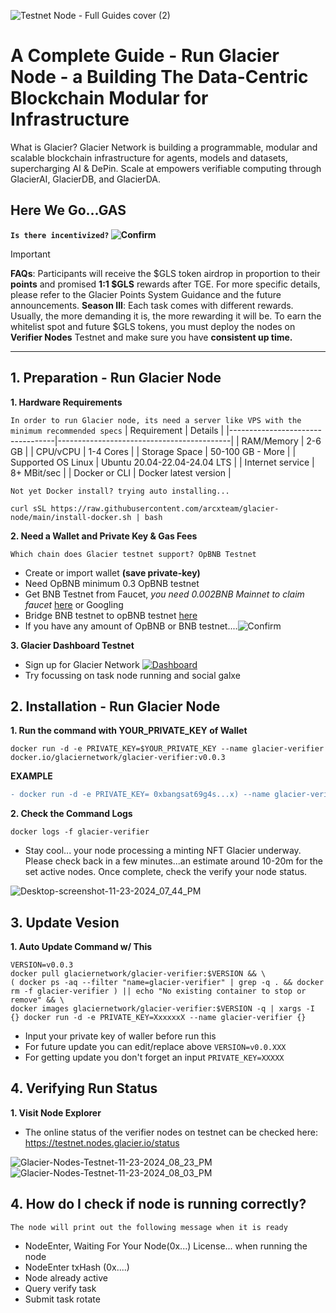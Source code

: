 ![Testnet Node - Full Guides cover (2)](https://github.com/user-attachments/assets/9077ac60-8e6a-41e3-a302-f287f748d23c)

# A Complete Guide - Run Glacier Node - a Building The Data-Centric Blockchain Modular for Infrastructure

What is Glacier? Glacier Network is building a programmable, modular and scalable blockchain infrastructure for agents, models and datasets, supercharging AI & DePin. Scale at empowers verifiable computing through GlacierAI, GlacierDB, and GlacierDA.

## Here We Go...GAS 

**`Is there incentivized?` ![Confirm](https://img.shields.io/badge/confirm-yes-brightgreen)**

> [!IMPORTANT]
> **FAQs**: Participants will receive the $GLS token airdrop in proportion to their **points** and promised **1:1 $GLS** rewards after TGE. For more specific details, please refer to the Glacier Points System Guidance and the future announcements. **Season III**: Each task comes with different rewards. Usually, the more demanding it is, the more rewarding it will be.
To earn the whitelist spot and future $GLS tokens, you must deploy the nodes on **Verifier Nodes** Testnet and make sure you have **consistent up time.**

---

## 1. Preparation - Run Glacier Node
**1. Hardware Requirements**

`In order to run Glacier node, its need a server like VPS with the minimum recommended specs`
| Requirement                      | Details                                   |
|----------------------------------|-------------------------------------------|
| RAM/Memory                       | 2-6 GB                                    |
| CPU/vCPU                         | 1-4 Cores                                 |
| Storage Space                    | 50-100 GB - More                          |
| Supported OS Linux               | Ubuntu 20.04-22.04-24.04 LTS              |
| Internet service                 | 8+ MBit/sec                               |
| Docker or CLI                    | Docker latest version                     |

`Not yet Docker install? trying auto installing...`
```
curl sSL https://raw.githubusercontent.com/arcxteam/glacier-node/main/install-docker.sh | bash
```

**2. Need a Wallet and Private Key & Gas Fees**

`Which chain does Glacier testnet support? OpBNB Testnet`
- Create or import wallet **(save private-key)**
- Need OpBNB minimum 0.3 OpBNB testnet
- Get BNB Testnet from Faucet, *you need 0.002BNB Mainnet to claim faucet* [here](https://www.bnbchain.org/en/testnet-faucet) or Googling
- Bridge BNB testnet to opBNB testnet [here](https://opbnb-bridge.bnbchain.org/deposit)
- If you have any amount of OpBNB or BNB testnet....![Confirm](https://img.shields.io/badge/skip-brightgreen)

**3. Glacier Dashboard Testnet**
- Sign up for Glacier Network [![Dashboard](https://img.shields.io/badge/CLICK-DASHBOARD-8a2be2)](https://www.glacier.io/points/?inviter=0xbF149aAB2640967BD4685B305A05f1e3EE6ce38b) 
- Try focussing on task node running and social galxe

## 2. Installation - Run Glacier Node
**1. Run the command with YOUR_PRIVATE_KEY of Wallet**
```
docker run -d -e PRIVATE_KEY=$YOUR_PRIVATE_KEY --name glacier-verifier docker.io/glaciernetwork/glacier-verifier:v0.0.3
```

**EXAMPLE**
```diff
- docker run -d -e PRIVATE_KEY= 0xbangsat69g4s...x) --name glacier-verifier docker.io/glaciernetwork/glacier-verifier:v0.0.3
```

**2. Check the Command Logs**
```
docker logs -f glacier-verifier
```
- Stay cool... your node processing a minting NFT Glacier underway. Please check back in a few minutes...an estimate around 10-20m for the set active nodes. Once complete, check the verify your node status.

![Desktop-screenshot-11-23-2024_07_44_PM](https://github.com/user-attachments/assets/e35e2b7e-021d-4e20-877d-8b6ffb08e4eb)

## 3. Update Vesion
**1. Auto Update Command w/ This**
```
VERSION=v0.0.3
docker pull glaciernetwork/glacier-verifier:$VERSION && \
( docker ps -aq --filter "name=glacier-verifier" | grep -q . && docker rm -f glacier-verifier ) || echo "No existing container to stop or remove" && \
docker images glaciernetwork/glacier-verifier:$VERSION -q | xargs -I {} docker run -d -e PRIVATE_KEY=XxxxxxX --name glacier-verifier {}
```

- Input your private key of waller before run this
- For future update you can edit/replace above `VERSION=v0.0.XXX`
- For getting update you don't forget an input `PRIVATE_KEY=XXXXX`


## 4. Verifying Run Status
**1. Visit Node Explorer**

- The online status of the verifier nodes on testnet can be checked here: https://testnet.nodes.glacier.io/status

![Glacier-Nodes-Testnet-11-23-2024_08_23_PM](https://github.com/user-attachments/assets/414ccdc5-b052-4f0c-b88c-e28d10f9be9f)
![Glacier-Nodes-Testnet-11-23-2024_08_03_PM](https://github.com/user-attachments/assets/47d40604-da1f-47f6-a26e-a6cf16a20b11)


## 4. How do I check if node is running correctly?
`The node will print out the following message when it is ready`

- NodeEnter, Waiting For Your Node(0x...) License... when running the node
- NodeEnter txHash (0x....)
- Node already active
- Query verify task
- Submit task rotate
